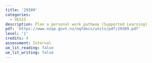 ```yaml
---
title: '29309'
categories:
  - VES1S
description: Plan a personal work pathway (Supported Learning)
pdf: 'https://www.nzqa.govt.nz/nqfdocs/units/pdf/29309.pdf'
level: '1'
credits: 4
assessment: Internal
ue_lit_reading: false
ue_lit_writing: false
---
```


